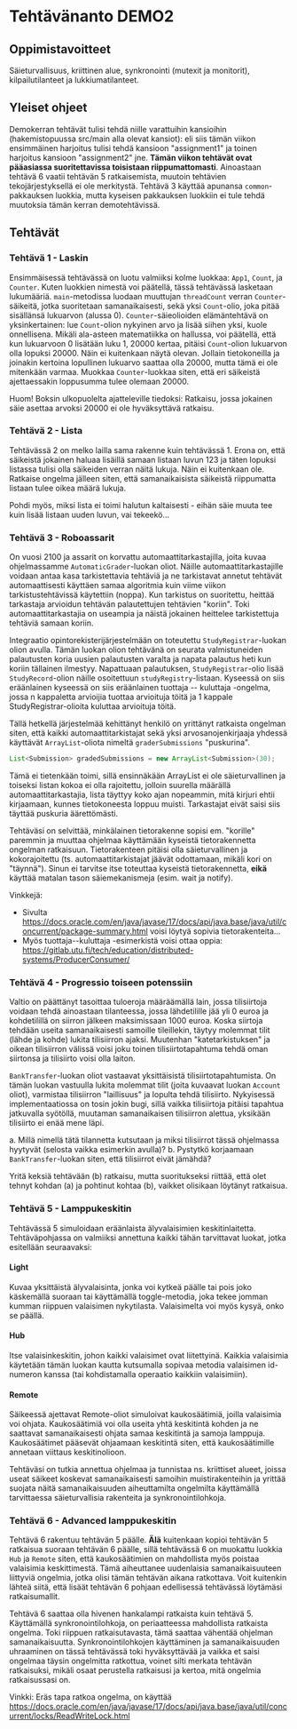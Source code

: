 # Tehtävänanto DEMO2

## Oppimistavoitteet
Säieturvallisuus, kriittinen alue, synkronointi (mutexit ja monitorit), kilpailutilanteet ja lukkiumatilanteet.

## Yleiset ohjeet
Demokerran tehtävät tulisi tehdä niille varattuihin kansioihin (hakemistopuussa src/main alla olevat kansiot): eli siis tämän viikon ensimmäinen harjoitus tulisi tehdä kansioon "assignment1" ja toinen harjoitus kansioon "assignment2" jne. **Tämän viikon tehtävät ovat pääasiassa suoritettavissa toisistaan riippumattomasti**. Ainoastaan tehtävä 6 vaatii tehtävän 5 ratkaisemista, muutoin tehtävien tekojärjestyksellä ei ole merkitystä. Tehtävä 3 käyttää apunansa `common`-pakkauksen luokkia, mutta kyseisen pakkauksen luokkiin ei tule tehdä muutoksia tämän kerran demotehtävissä.

## Tehtävät

### Tehtävä 1 - Laskin
Ensimmäisessä tehtävässä on luotu valmiiksi kolme luokkaa: `App1`, `Count`, ja `Counter`. Kuten luokkien nimestä voi päätellä, tässä tehtävässä lasketaan lukumääriä. `main`-metodissa luodaan muuttujan `threadCount` verran `Counter`-säikeitä, jotka suoritetaan samanaikaisesti, sekä yksi `Count`-olio, joka pitää sisällänsä lukuarvon (alussa 0). `Counter`-säieolioiden elämäntehtävä on yksinkertainen: lue `Count`-olion nykyinen arvo ja lisää siihen yksi, kuole onnellisena. Mikäli ala-asteen matematiikka on hallussa, voi päätellä, että kun lukuarvoon 0 lisätään luku 1, 20000 kertaa, pitäisi `Count`-olion lukuarvon olla lopuksi 20000. Näin ei kuitenkaan näytä olevan. Jollain tietokoneilla ja joinakin kertoina lopullinen lukuarvo saattaa olla 20000, mutta tämä ei ole mitenkään varmaa. Muokkaa `Counter`-luokkaa siten, että eri säikeistä ajettaessakin loppusumma tulee olemaan 20000.

Huom! Boksin ulkopuolelta ajatteleville tiedoksi: Ratkaisu, jossa jokainen säie asettaa arvoksi 20000 ei ole hyväksyttävä ratkaisu.

### Tehtävä 2 - Lista
Tehtävässä 2 on melko lailla sama rakenne kuin tehtävässä 1. Erona on, että säikeistä jokainen haluaa lisäillä samaan listaan luvun 123 ja täten lopuksi listassa tulisi olla säikeiden verran näitä lukuja. Näin ei kuitenkaan ole. Ratkaise ongelma jälleen siten, että samanaikaisista säikeistä riippumatta listaan tulee oikea määrä lukuja.

Pohdi myös, miksi lista ei toimi halutun kaltaisesti - eihän säie muuta tee kuin lisää listaan uuden luvun, vai tekeekö...

### Tehtävä 3 - Roboassarit
On vuosi 2100 ja assarit on korvattu automaattitarkastajilla, joita kuvaa ohjelmassamme `AutomaticGrader`-luokan oliot. Näille automaattitarkastajille voidaan antaa kasa tarkistettavia tehtäviä ja ne tarkistavat annetut tehtävät automaattisesti käyttäen samaa algoritmia kuin viime viikon tarkistustehtävissä käytettiin (noppa). Kun tarkistus on suoritettu, heittää tarkastaja arvioidun tehtävän palautettujen tehtävien "koriin". Toki automaattitarkastajia on useampia ja näistä jokainen heittelee tarkistettuja tehtäviä samaan koriin.

Integraatio opintorekisterijärjestelmään on toteutettu `StudyRegistrar`-luokan olion avulla. Tämän luokan olion tehtävänä on seurata valmistuneiden palautusten koria uusien palautusten varalta ja napata palautus heti kun koriin tällainen ilmestyy. Napattuaan palautuksen, `StudyRegistrar`-olio lisää `StudyRecord`-olion näille osoitettuun `studyRegistry`-listaan. Kyseessä on siis eräänlainen kyseessä on siis eräänlainen tuottaja -- kuluttaja -ongelma, jossa n kappaletta arvioijia tuottaa arvioituja töitä ja 1 kappale StudyRegistrar-olioita kuluttaa arvioituja töitä.

Tällä hetkellä järjestelmää kehittänyt henkilö on yrittänyt ratkaista ongelman siten, että kaikki automaattitarkistajat sekä yksi arvosanojenkirjaaja yhdessä käyttävät `ArrayList`-oliota nimeltä `graderSubmissions` "puskurina". 

```java
List<Submission> gradedSubmissions = new ArrayList<Submission>(30);
```

Tämä ei tietenkään toimi, sillä ensinnäkään ArrayList ei ole säieturvallinen ja toiseksi listan kokoa ei olla rajoitettu, jolloin suurella määrällä automaattitarkastajia, lista täyttyy koko ajan nopeammin, mitä kirjuri ehtii kirjaamaan, kunnes tietokoneesta loppuu muisti. Tarkastajat eivät saisi siis täyttää puskuria äärettömästi.

Tehtäväsi on selvittää, minkälainen tietorakenne sopisi em. "korille" paremmin ja muuttaa ohjelmaa käyttämään kyseistä tietorakennetta ongelman ratkaisuun. Tietorakenteen pitäisi olla säieturvallinen ja kokorajoitettu (ts. automaattitarkistajat jäävät odottamaan, mikäli kori on "täynnä"). Sinun ei tarvitse itse toteuttaa kyseistä tietorakennetta, **eikä** käyttää matalan tason säiemekanismeja (esim. wait ja notify).


Vinkkejä:
 - Sivulta <https://docs.oracle.com/en/java/javase/17/docs/api/java.base/java/util/concurrent/package-summary.html> voisi löytyä sopivia tietorakenteita...
 - Myös tuottaja--kuluttaja -esimerkistä voisi ottaa oppia: <https://gitlab.utu.fi/tech/education/distributed-systems/ProducerConsumer/>

### Tehtävä 4 - Progressio toiseen potenssiin
Valtio on päättänyt tasoittaa tuloeroja määräämällä lain, jossa tilisiirtoja voidaan tehdä ainoastaan tilanteessa, jossa lähdetilille jää yli 0 euroa ja kohdetilillä on siirron jälkeen maksimissaan 1000 euroa. Koska siirtoja tehdään useita samanaikaisesti samoille tileillekin, täytyy molemmat tilit (lähde ja kohde) lukita tilisiirron ajaksi. Muutenhan "katetarkistuksen" ja oikean tilisiirron välissä voisi joku toinen tilisiirtotapahtuma tehdä oman siirtonsa ja tilisiirto voisi olla laiton.

`BankTransfer`-luokan oliot vastaavat yksittäisistä tilisiirtotapahtumista. On tämän luokan vastuulla lukita molemmat tilit (joita kuvaavat luokan `Account` oliot), varmistaa tilisiirron "laillisuus" ja lopulta tehdä tilisiirto. Nykyisessä implementaatiossa on tosin jokin bugi, sillä vaikka tilisiirtoja pitäisi tapahtua jatkuvalla syötöllä, muutaman samanaikaisen tilisiirron alettua, yksikään tilisiirto ei enää mene läpi.

a. Millä nimellä tätä tilannetta kutsutaan ja miksi tilisiirrot tässä ohjelmassa hyytyvät (selosta vaikka esimerkin avulla)?
b. Pystytkö korjaamaan `BankTransfer`-luokan siten, että tilisiirrot eivät jämähdä?

Yritä keksiä tehtävään (b) ratkaisu, mutta suoritukseksi riittää, että olet tehnyt kohdan (a) ja pohtinut kohtaa (b), vaikket olisikaan löytänyt ratkaisua.

### Tehtävä 5 - Lamppukeskitin

Tehtävässä 5 simuloidaan eräänlaista älyvalaisimien keskitinlaitetta. Tehtäväpohjassa on valmiiksi annettuna kaikki tähän tarvittavat luokat, jotka esitellään seuraavaksi:

#### Light
Kuvaa yksittäistä älyvalaisinta, jonka voi kytkeä päälle tai pois joko käskemällä suoraan tai käyttämällä toggle-metodia, joka tekee jomman kumman riippuen valaisimen nykytilasta. Valaisimelta voi myös kysyä, onko se päällä.

#### Hub
Itse valaisinkeskitin, johon kaikki valaisimet ovat liitettyinä. Kaikkia valaisimia käytetään tämän luokan kautta kutsumalla sopivaa metodia valaisimen id-numeron kanssa (tai kohdistamalla operaatio kaikkiin valaisimiin).

#### Remote
Säikeessä ajettavat Remote-oliot simuloivat kaukosäätimiä, joilla valaisimia voi ohjata. Kaukosäätimiä voi olla useita yhtä keskitintä kohden ja ne saattavat samanaikaisesti ohjata samaa keskitintä ja samoja lamppuja. Kaukosäätimet pääsevät ohjaamaan keskitintä siten, että kaukosäätimille annetaan viittaus keskitinolioon.

Tehtäväsi on tutkia annettua ohjelmaa ja tunnistaa ns. kriittiset alueet, joissa useat säikeet koskevat samanaikaisesti samoihin muistirakenteihin ja yrittää suojata näitä samanaikaisuuden aiheuttamilta ongelmilta käyttämällä tarvittaessa säieturvallisia rakenteita ja synkronointilohkoja.

### Tehtävä 6 - Advanced lamppukeskitin
Tehtävä 6 rakentuu tehtävän 5 päälle. **Älä** kuitenkaan kopioi tehtävän 5 ratkaisua suoraan tehtävän 6 päälle, sillä tehtävässä 6 on muokattu luokkia `Hub` ja `Remote` siten, että kaukosäätimien on mahdollista myös poistaa valaisimia keskittimestä. Tämä aiheuttanee uudenlaisia samanaikaisuuteen liittyviä ongelmia, jotka olisi tämän tehtävän aikana ratkottava. Voit kuitenkin lähteä siitä, että lisäät tehtävän 6 pohjaan edellisessä tehtävässä löytämäsi ratkaisumallit.

Tehtävä 6 saattaa olla hivenen hankalampi ratkaista kuin tehtävä 5. Käyttämällä synkronointilohkoja, on periaatteessa mahdollista ratkaista ongelma. Toki riippuen ratkaisutavasta, tämä saattaa vähentää ohjelman samanaikaisuutta. Synkronointilohkojen käyttäminen ja samanaikaisuuden uhraaminen on tässä tehtävässä toki hyväksyttävää ja vaikka et saisi ongelmaa täysin ongelmitta ratkottua, voinet silti merkata tehtävän ratkaisuksi, mikäli osaat perustella ratkaisusi ja kertoa, mitä ongelmia ratkaisussasi on.

Vinkki: Eräs tapa ratkoa ongelma, on käyttää <https://docs.oracle.com/en/java/javase/17/docs/api/java.base/java/util/concurrent/locks/ReadWriteLock.html>
